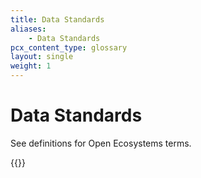 ```yaml
---
title: Data Standards
aliases:
    - Data Standards
pcx_content_type: glossary
layout: single
weight: 1
---
```


# Data Standards

See definitions for Open Ecosystems terms.

{{<definition-listing>}}

